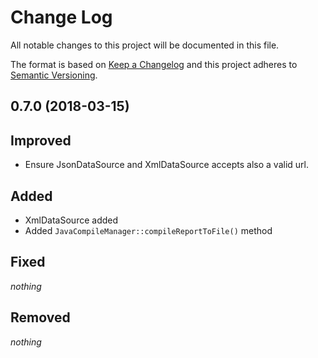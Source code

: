 # Change Log

All notable changes to this project will be documented in this file.

The format is based on [Keep a Changelog](http://keepachangelog.com/) 
and this project adheres to [Semantic Versioning](http://semver.org/).

## 0.7.0 (2018-03-15)

## Improved

- Ensure JsonDataSource and XmlDataSource accepts also a valid url. 

## Added

- XmlDataSource added
- Added `JavaCompileManager::compileReportToFile()` method

## Fixed

*nothing*
 
## Removed

*nothing*
